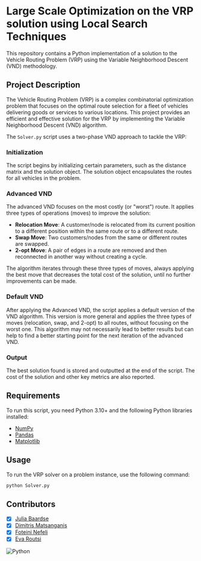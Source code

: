 # Large Scale Optimization on the VRP solution using Local Search Techniques

This repository contains a Python implementation of a solution to the Vehicle Routing Problem (VRP) using the Variable Neighborhood Descent (VND) methodology.

## Project Description

The Vehicle Routing Problem (VRP) is a complex combinatorial optimization problem that focuses on the optimal route selection for a fleet of vehicles delivering goods or services to various locations. This project provides an efficient and effective solution for the VRP by implementing the Variable Neighborhood Descent (VND) algorithm.

The `Solver.py` script uses a two-phase VND approach to tackle the VRP:

### Initialization

The script begins by initializing certain parameters, such as the distance matrix and the solution object. The solution object encapsulates the routes for all vehicles in the problem.

### Advanced VND

The advanced VND focuses on the most costly (or "worst") route. It applies three types of operations (moves) to improve the solution:

- **Relocation Move**: A customer/node is relocated from its current position to a different position within the same route or to a different route.
- **Swap Move**: Two customers/nodes from the same or different routes are swapped.
- **2-opt Move**: A pair of edges in a route are removed and then reconnected in another way without creating a cycle.

The algorithm iterates through these three types of moves, always applying the best move that decreases the total cost of the solution, until no further improvements can be made.

### Default VND

After applying the Advanced VND, the script applies a default version of the VND algorithm. This version is more general and applies the three types of moves (relocation, swap, and 2-opt) to all routes, without focusing on the worst one. This algorithm may not necessarily lead to better results but can help to find a better starting point for the next iteration of the advanced VND.

### Output

The best solution found is stored and outputted at the end of the script. The cost of the solution and other key metrics are also reported.

## Requirements

To run this script, you need Python 3.10+ and the following Python libraries installed:

- [NumPy](https://numpy.org/)
- [Pandas](https://pandas.pydata.org/)
- [Matplotlib](https://matplotlib.org/)

## Usage

To run the VRP solver on a problem instance, use the following command:

```bash
python Solver.py
```

## Contributors

- [X] [Julia Baardse](https://github.com/juliaxab) 
- [X] [Dimitris Matsanganis](https://github.com/dmatsanganis) 
- [X] [Foteini Nefeli](https://github.com/FoteiniNefeli)
- [X] [Eva Routsi](https://github.com/EvaRoutsi)

![Python](https://img.shields.io/badge/python-3670A0?style=for-the-badge&logo=python&logoColor=ffdd54)
